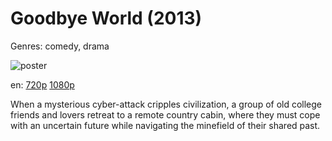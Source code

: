 # Goodbye World (2013)

Genres: comedy, drama

![poster](http://image.tmdb.org/t/p/w500/fYYwtFxayQ3a4cp5lTLhFGNDbVW.jpg)

en:
  [720p](magnet:?xt=urn:btih:681A2B23572E5E3609FE1B61179B73EF18BF648C&tr=udp://glotorrents.pw:6969/announce&tr=udp://tracker.opentrackr.org:1337/announce&tr=udp://torrent.gresille.org:80/announce&tr=udp://tracker.openbittorrent.com:80&tr=udp://tracker.coppersurfer.tk:6969&tr=udp://tracker.leechers-paradise.org:6969&tr=udp://p4p.arenabg.ch:1337&tr=udp://tracker.internetwarriors.net:1337)
  [1080p](magnet:?xt=urn:btih:51064C39188EFF92F999981716E9BC2BBED39135&tr=udp://glotorrents.pw:6969/announce&tr=udp://tracker.opentrackr.org:1337/announce&tr=udp://torrent.gresille.org:80/announce&tr=udp://tracker.openbittorrent.com:80&tr=udp://tracker.coppersurfer.tk:6969&tr=udp://tracker.leechers-paradise.org:6969&tr=udp://p4p.arenabg.ch:1337&tr=udp://tracker.internetwarriors.net:1337)
  


When a mysterious cyber-attack cripples civilization, a group of old college friends and lovers retreat to a remote country cabin, where they must cope with an uncertain future while navigating the minefield of their shared past.